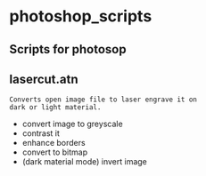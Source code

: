 # photoshop_scripts
Scripts for photosop
--------------------

  lasercut.atn
  ------------
    Converts open image file to laser engrave it on
    dark or light material.
  - convert image to greyscale
  - contrast it
  - enhance borders
  - convert to bitmap
  - (dark material mode) invert image
